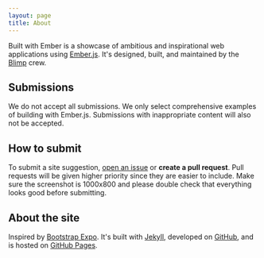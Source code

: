 ```yaml
---
layout: page
title: About
---
```


Built with Ember is a showcase of ambitious and inspirational web applications using [Ember.js](http://emberjs.com). It's designed, built, and maintained by the [Blimp](http://blimp.io) crew.


## Submissions

We do not accept all submissions. We only select comprehensive examples of building with Ember.js. Submissions with inappropriate content will also not be accepted.

## How to submit

To submit a site suggestion, [open an issue](https://github.com/getblimp/built-with-ember/issues/new) or **create a pull request**. Pull requests will be given higher priority since they are easier to include. Make sure the screenshot is 1000x800 and please double check that everything looks good before submitting.

## About the site

Inspired by [Bootstrap Expo](http://expo.getbootstrap.com/). It's built with [Jekyll](http://jekyllrb.com), developed on [GitHub](https://github.com/getblimp/built-with-ember), and is hosted on [GitHub Pages](https://pages.github.com).
